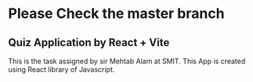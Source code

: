 # Please Check the master branch
## Quiz Application by React + Vite
This is the task assigned by sir Mehtab Alam at SMIT.
This App is created using React library of Javascript.
